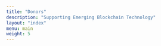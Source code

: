 ```yaml
---
title: "Donors"
description: "Supporting Emerging Blockchain Technology"
layout: "index"
menu: main
weight: 5
---
```

